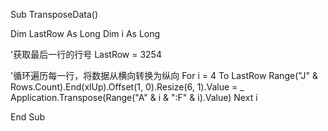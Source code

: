Sub TransposeData()


Dim LastRow As Long
Dim i As Long

'获取最后一行的行号
LastRow = 3254

'循环遍历每一行，将数据从横向转换为纵向
For i = 4 To LastRow
    Range("J" & Rows.Count).End(xlUp).Offset(1, 0).Resize(6, 1).Value = _
        Application.Transpose(Range("A" & i & ":F" & i).Value)
Next i

End Sub
